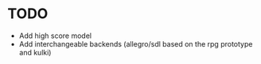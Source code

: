 TODO
====
- Add high score model
- Add interchangeable backends (allegro/sdl based on the rpg prototype and kulki)

